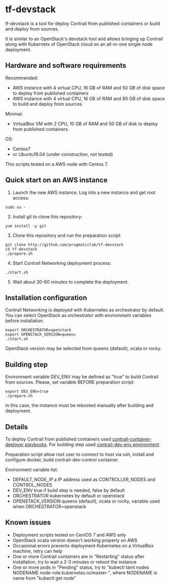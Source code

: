 # tf-devstack

tf-devstack is a tool for deploy Contrail from published containers or build and deploy from sources.

It is similar to an OpenStack's devstack tool and
allows bringing up Contrail along with Kubernets of OpenStack cloud on an all-in-one single node deployment.

## Hardware and software requirements

Recommended:
- AWS instance with 4 virtual CPU, 16 GB of RAM and 50 GB of disk space to deploy from published containers
- AWS instance with 4 virtual CPU, 16 GB of RAM and 80 GB of disk space to build and deploy from sources

Minimal:
- VirtualBox VM with 2 CPU, 10 GB of RAM and 50 GB of disk to deploy from published containers.

OS:
- Centos7
- or Ubuntu16.04 (under construction, not tested)

This scripts tested on a AWS node with Centos 7.

## Quick start on an AWS instance

1. Launch the new AWS instance. Log into a new instance and get root access:

```
sudo su -
```

2. Install git to clone this repository:

```
yum install -y git
```

3. Clone this repository and run the preparation script:

```
git clone http://github.com/progmaticlab/tf-devstack
cd tf-devstack
./prepare.sh
```

4. Start Contrail Networking deployment process:

```
./start.sh
```

5. Wait about 30-60 minutes to complete the deployment.

## Installation configuration

Contrail Networking is deployed with Kubernetes as orchestrator by default.
You can select OpenStack as orchestrator with environment variables before installation.

```
export ORCHESTRATOR=openstack
export OPENSTACK_VERSION=queens
./start.sh
```

OpenStack version may be selected from queens (default), ocata or rocky.

## Building step

Environment variable DEV_ENV may be defined as "true" to build Contrail from sources.
Please, set variable BEFORE preparation script:

```
export DEV_ENV=true
./prepare.sh
```

In this case, the instance must be rebooted manually after building and deployment.

## Details

To deploy Contrail from published containers used
[contrail-container-deployer playbooks](https://github.com/Juniper/contrail-ansible-deployer). For building step used
[contrail-dev-env environment](https://github.com/Juniper/contrail-dev-env).

Preparation script allow root user to connect to host via ssh, install and configure docker,
build contrail-dev-control container.

Environment variable list:
- DEFAULT_NODE_IP a IP address used as CONTROLLER_NODES and CONTROL_NODES
- DEV_ENV true if build step is needed, false by default
- ORCHESTRATOR kubernetes by default or openstack
- OPENSTACK_VERSION queens (default), ocata or rocky, variable used when ORCHESTRATOR=openstack

## Known issues

- Deployment scripts tested on CentOS 7 and AWS only
- OpenStack ocata version doesn't working properly on AWS
- Occasional errors prevents deployment Kubernetes on a VirtualBox machine, retry can help
- One or more Contrail containers are in "Restarting" status after installation,
try to wait a 2-3 minutes or reboot the instance
- One or more pods in "Pending" status, try to "kubectl taint nodes NODENAME node-role.kubernetes.io/master-",
where NODENAME is name from "kubectl get node"
